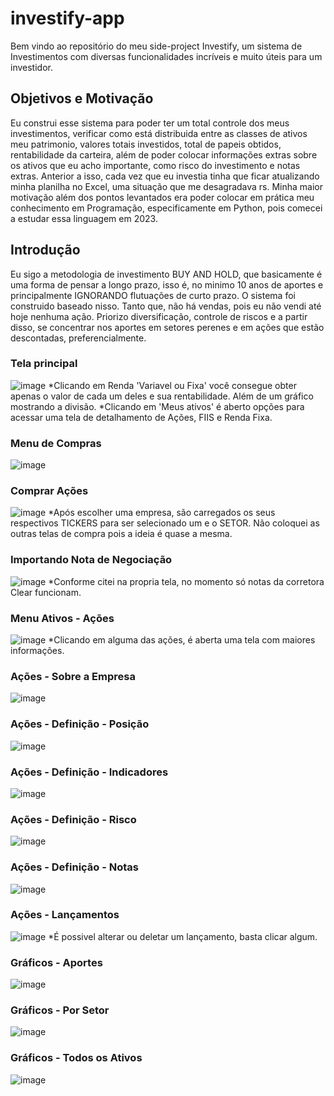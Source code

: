# investify-app
Bem vindo ao repositório do meu side-project Investify, um sistema de Investimentos com diversas funcionalidades incríveis e muito úteis para um investidor.

## Objetivos e Motivação
Eu construi esse sistema para poder ter um total controle dos meus investimentos, verificar como está distribuida entre as classes de ativos meu patrimonio, valores totais investidos, total de papeis obtidos, rentabilidade da carteira, além de poder colocar informações extras sobre os ativos que eu acho importante, como risco do investimento e notas extras. Anterior a isso, cada vez que eu investia tinha que ficar atualizando minha planilha no Excel, uma situação que me desagradava rs. Minha maior motivação além dos pontos levantados era poder colocar em prática meu conhecimento em Programação, especificamente em Python, pois comecei a estudar essa linguagem em 2023.

## Introdução
Eu sigo a metodologia de investimento BUY AND HOLD, que basicamente é uma forma de pensar a longo prazo, isso é, no minimo 10 anos de aportes e principalmente IGNORANDO flutuações de curto prazo. O sistema foi construido baseado nisso. Tanto que, não há vendas, pois eu não vendi até hoje nenhuma ação. Priorizo diversificação, controle de riscos e a partir disso, se concentrar nos aportes em setores perenes e em ações que estão descontadas, preferencialmente.

### Tela principal
![image](https://github.com/mrodriguesweb/investify-app/assets/80855310/75634930-0461-488c-8236-5d5febb8fadc)
*Clicando em Renda 'Variavel ou Fixa' você consegue obter apenas o valor de cada um deles e sua rentabilidade. Além de um gráfico mostrando a divisão.
*Clicando em 'Meus ativos' é aberto opções para acessar uma tela de detalhamento de Ações, FIIS e Renda Fixa.

### Menu de Compras
![image](https://github.com/mrodriguesweb/investify-app/assets/80855310/b945e0c5-53b4-4c52-996a-655770aa1aac)

### Comprar Ações
![image](https://github.com/mrodriguesweb/investify-app/assets/80855310/f5ec1f9a-b73a-4182-9302-56aabd200762)
*Após escolher uma empresa, são carregados os seus respectivos TICKERS para ser selecionado um e o SETOR. Não coloquei as outras telas de compra pois a ideia é quase a mesma.

### Importando Nota de Negociação
![image](https://github.com/mrodriguesweb/investify-app/assets/80855310/db905a5f-46da-4081-ad87-4b91b44fd9f6)
*Conforme citei na propria tela, no momento só notas da corretora Clear funcionam.

### Menu Ativos - Ações
![image](https://github.com/mrodriguesweb/investify-app/assets/80855310/5cf7381c-d18a-413b-bc90-f414f2513dba)
*Clicando em alguma das ações, é aberta uma tela com maiores informações.

### Ações - Sobre a Empresa
![image](https://github.com/mrodriguesweb/investify-app/assets/80855310/a0156d31-4bf9-4b50-aba5-8ae2b0d6041e)

### Ações - Definição - Posição
![image](https://github.com/mrodriguesweb/investify-app/assets/80855310/4a807da8-1f28-43db-b3a1-f714ca9ad7d5)

### Ações - Definição - Indicadores
![image](https://github.com/mrodriguesweb/investify-app/assets/80855310/810fb686-cbd1-41da-a71e-0cf1d8284f13)

### Ações - Definição - Risco
![image](https://github.com/mrodriguesweb/investify-app/assets/80855310/6c795547-ed6e-4742-8ceb-af03a0a60e5b)

### Ações - Definição - Notas
![image](https://github.com/mrodriguesweb/investify-app/assets/80855310/66f7b09f-ac5d-4f0d-a11f-f983924e3ac1)

### Ações - Lançamentos
![image](https://github.com/mrodriguesweb/investify-app/assets/80855310/0e78b226-f601-4b5f-affa-0032d6bcafaa)
*É possivel alterar ou deletar um lançamento, basta clicar algum.

### Gráficos - Aportes
![image](https://github.com/mrodriguesweb/investify-app/assets/80855310/65c054d9-98b4-44d0-bdb2-b9c8844d0ddc)

### Gráficos - Por Setor
![image](https://github.com/mrodriguesweb/investify-app/assets/80855310/177c42bb-1a8a-40f5-89d7-2e02d080430f)

### Gráficos - Todos os Ativos
![image](https://github.com/mrodriguesweb/investify-app/assets/80855310/9eef5911-edf0-4791-81bc-eb7c79a92902)

